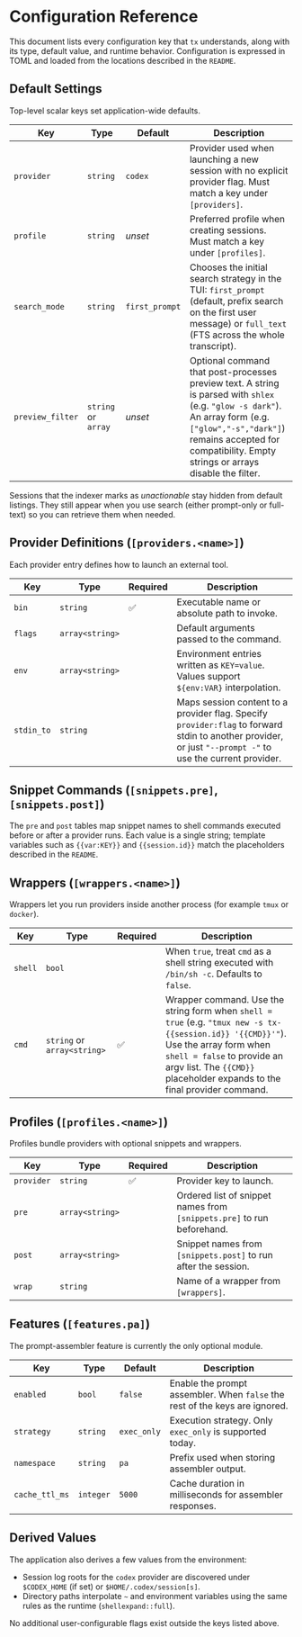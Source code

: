 # Configuration Reference

This document lists every configuration key that `tx` understands, along with
its type, default value, and runtime behavior. Configuration is expressed in
TOML and loaded from the locations described in the `README`.

## Default Settings

Top-level scalar keys set application-wide defaults.

| Key | Type | Default | Description |
| --- | --- | --- | --- |
| `provider` | `string` | `codex` | Provider used when launching a new session with no explicit provider flag. Must match a key under `[providers]`. |
| `profile` | `string` | _unset_ | Preferred profile when creating sessions. Must match a key under `[profiles]`. |
| `search_mode` | `string` | `first_prompt` | Chooses the initial search strategy in the TUI: `first_prompt` (default, prefix search on the first user message) or `full_text` (FTS across the whole transcript). |
| `preview_filter` | `string` or `array` | _unset_ | Optional command that post-processes preview text. A string is parsed with `shlex` (e.g. `"glow -s dark"`). An array form (e.g. `["glow","-s","dark"]`) remains accepted for compatibility. Empty strings or arrays disable the filter. |

Sessions that the indexer marks as _unactionable_ stay hidden from default listings. They still appear when you use search (either prompt-only or full-text) so you can retrieve them when needed.

## Provider Definitions (`[providers.<name>]`)

Each provider entry defines how to launch an external tool.

| Key | Type | Required | Description |
| --- | --- | --- | --- |
| `bin` | `string` | ✅ | Executable name or absolute path to invoke. |
| `flags` | `array<string>` | | Default arguments passed to the command. |
| `env` | `array<string>` | | Environment entries written as `KEY=value`. Values support `${env:VAR}` interpolation. |
| `stdin_to` | `string` | | Maps session content to a provider flag. Specify `provider:flag` to forward stdin to another provider, or just `"--prompt -"` to use the current provider. |

## Snippet Commands (`[snippets.pre]`, `[snippets.post]`)

The `pre` and `post` tables map snippet names to shell commands executed before
or after a provider runs. Each value is a single string; template variables such
as `{{var:KEY}}` and `{{session.id}}` match the placeholders described in the
`README`.

## Wrappers (`[wrappers.<name>]`)

Wrappers let you run providers inside another process (for example `tmux` or
`docker`).

| Key | Type | Required | Description |
| --- | --- | --- | --- |
| `shell` | `bool` | | When `true`, treat `cmd` as a shell string executed with `/bin/sh -c`. Defaults to `false`. |
| `cmd` | `string` or `array<string>` | ✅ | Wrapper command. Use the string form when `shell = true` (e.g. `"tmux new -s tx-{{session.id}} '{{CMD}}'"`). Use the array form when `shell = false` to provide an argv list. The `{{CMD}}` placeholder expands to the final provider command. |

## Profiles (`[profiles.<name>]`)

Profiles bundle providers with optional snippets and wrappers.

| Key | Type | Required | Description |
| --- | --- | --- | --- |
| `provider` | `string` | ✅ | Provider key to launch. |
| `pre` | `array<string>` | | Ordered list of snippet names from `[snippets.pre]` to run beforehand. |
| `post` | `array<string>` | | Snippet names from `[snippets.post]` to run after the session. |
| `wrap` | `string` | | Name of a wrapper from `[wrappers]`. |

## Features (`[features.pa]`)

The prompt-assembler feature is currently the only optional module.

| Key | Type | Default | Description |
| --- | --- | --- | --- |
| `enabled` | `bool` | `false` | Enable the prompt assembler. When `false` the rest of the keys are ignored. |
| `strategy` | `string` | `exec_only` | Execution strategy. Only `exec_only` is supported today. |
| `namespace` | `string` | `pa` | Prefix used when storing assembler output. |
| `cache_ttl_ms` | `integer` | `5000` | Cache duration in milliseconds for assembler responses. |

## Derived Values

The application also derives a few values from the environment:

- Session log roots for the `codex` provider are discovered under `$CODEX_HOME`
  (if set) or `$HOME/.codex/session[s]`.
- Directory paths interpolate `~` and environment variables using the same rules
  as the runtime (`shellexpand::full`).

No additional user-configurable flags exist outside the keys listed above.
